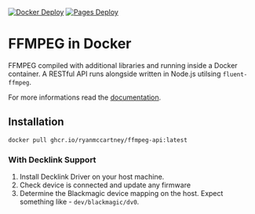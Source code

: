 [![Docker Deploy](https://github.com/ryanmccartney/ffmpeg-docker/actions/workflows/docker.yml/badge.svg)](https://github.com/ryanmccartney/ffmpeg-docker/actions/workflows/docker.yml) [![Pages Deploy](https://github.com/ryanmccartney/ffmpeg-docker/actions/workflows/pages.yml/badge.svg)](https://github.com/ryanmccartney/ffmpeg-docker/actions/workflows/pages.yml)

# FFMPEG in Docker

FFMPEG compiled with additional libraries and running inside a Docker container. A RESTful API runs alongside written in Node.js utilsing `fluent-ffmpeg`.

For more informations read the [documentation](https://ryan.mccartney.info/ffmpeg-docker/).

## Installation

`docker pull ghcr.io/ryanmccartney/ffmpeg-api:latest`

### With Decklink Support

1. Install Decklink Driver on your host machine.
2. Check device is connected and update any firmware
3. Determine the Blackmagic device mapping on the host. Expect something like - `dev/blackmagic/dv0`.
